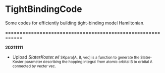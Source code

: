# TightBindingCode
Some codes for efficiently building tight-binding model Hamiltonian.

============================================================

**20211111**
- Upload *SlaterKoster.wl*
  <small>SKpara[A, B, vec] is a function to generate the Slater-Koster parameter describing the hopping integral from atomic orbital B to orbital A connected by vecter vec.</small>
